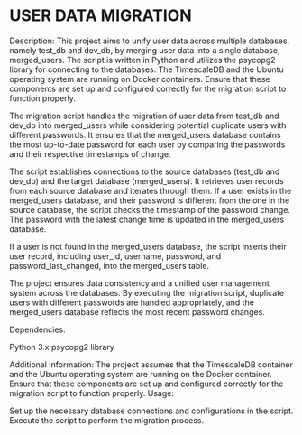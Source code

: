 # USER DATA MIGRATION

Description:
This project aims to unify user data across multiple databases, namely test_db and dev_db, by merging user data into a single database, merged_users. The script is written in Python and utilizes the psycopg2 library for connecting to the databases. The TimescaleDB and the Ubuntu operating system are running on Docker containers. Ensure that these components are set up and configured correctly for the migration script to function properly.

The migration script handles the migration of user data from test_db and dev_db into merged_users while considering potential duplicate users with different passwords. It ensures that the merged_users database contains the most up-to-date password for each user by comparing the passwords and their respective timestamps of change.

The script establishes connections to the source databases (test_db and dev_db) and the target database (merged_users). It retrieves user records from each source database and iterates through them. If a user exists in the merged_users database, and their password is different from the one in the source database, the script checks the timestamp of the password change. The password with the latest change time is updated in the merged_users database.

If a user is not found in the merged_users database, the script inserts their user record, including user_id, username, password, and password_last_changed, into the merged_users table.

The project ensures data consistency and a unified user management system across the databases. By executing the migration script, duplicate users with different passwords are handled appropriately, and the merged_users database reflects the most recent password changes.

Dependencies:

Python 3.x
psycopg2 library

Additional Information:
The project assumes that the TimescaleDB container and the Ubuntu operating system are running on the Docker container. Ensure that these components are set up and configured correctly for the migration script to function properly.
Usage:

Set up the necessary database connections and configurations in the script.
Execute the script to perform the migration process.
